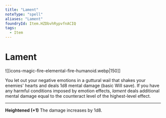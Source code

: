```yaml
---
title: "Lament"
noteType: "spell"
aliases: "Lament"
foundryId: Item.HZDbvhRypvfnACIQ
tags:
  - Item
---
```


# Lament
![[icons-magic-fire-elemental-fire-humanoid.webp|150]]

You let out your negative emotions in a guttural wail that shakes your enemies' hearts and deals 1d8 mental damage (basic Will save). If you have any harmful conditions imposed by emotion effects, _lament_ deals additional mental damage equal to the counteract level of the highest-level effect.

* * *

**Heightened (+1)** The damage increases by 1d8.
